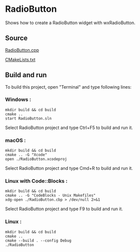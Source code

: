 # RadioButton

Shows how to create a RadioButton widget with wxRadioButton.

## Source

[RadioButton.cpp](RadioButton.cpp)

[CMakeLists.txt](CMakeLists.txt)

## Build and run

To build this project, open "Terminal" and type following lines:

### Windows :

``` shell
mkdir build && cd build
cmake .. 
start RadioButton.sln
```

Select RadioButton project and type Ctrl+F5 to build and run it.

### macOS :

``` shell
mkdir build && cd build
cmake .. -G "Xcode"
open ./RadioButton.xcodeproj
```

Select RadioButton project and type Cmd+R to build and run it.

### Linux with Code::Blocks :

``` shell
mkdir build && cd build
cmake .. -G "CodeBlocks - Unix Makefiles"
xdg-open ./RadioButton.cbp > /dev/null 2>&1
```

Select RadioButton project and type F9 to build and run it.

### Linux :

``` shell
mkdir build && cd build
cmake .. 
cmake --build . --config Debug
./RadioButton
```
